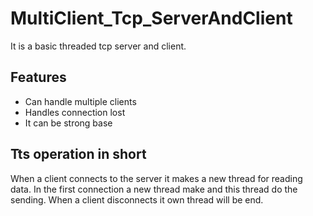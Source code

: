 # MultiClient_Tcp_ServerAndClient
It is a basic threaded tcp server and client.

## Features
 - Can handle multiple clients
 - Handles connection lost
 - It can be strong base 

## Tts operation in short
When a client connects to the server it makes a new thread for reading data. In the first connection a new thread make and this thread do the sending. When a client disconnects it own thread will be end.
